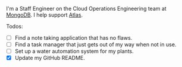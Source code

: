 I'm a Staff Engineer on the Cloud Operations Engineering team at [MongoDB](https://www.mongodb.com/). I help support [Atlas](https://www.mongodb.com/atlas).

Todos:

- [ ] Find a note taking application that has no flaws.
- [ ] Find a task manager that just gets out of my way when not in use.
- [ ] Set up a water automation system for my plants.
- [x] Update my GitHub README.
